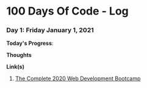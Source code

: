 # 100 Days Of Code - Log

### Day 1: Friday January 1, 2021

**Today's Progress**:

**Thoughts**

**Link(s)**

1. [The Complete 2020 Web Development Bootcamp](https://www.udemy.com/course/the-complete-web-development-bootcamp/)
